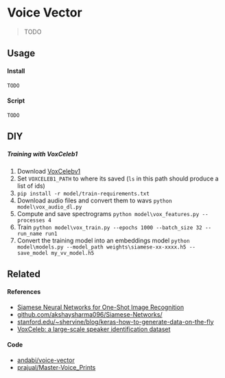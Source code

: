 # Voice Vector

> TODO

## Usage

#### Install

`TODO`

#### Script

`TODO`

## DIY

##### Training with VoxCeleb1

1. Download [VoxCelebv1](http://www.robots.ox.ac.uk/~vgg/data/voxceleb/vox1.html)
2. Set `VOXCELEB1_PATH` to where its saved (`ls` in this path should produce a list of ids)
3. `pip install -r model/train-requirements.txt`
4. Download audio files and convert them to wavs `python model\vox_audio_dl.py`
5. Compute and save spectrograms `python model\vox_features.py --processes 4`
6. Train `python model\vox_train.py --epochs 1000 --batch_size 32 --run_name run1`
7. Convert the training model into an embeddings model `python model\models.py --model_path weights\siamese-xx-xxxx.h5 --save_model my_vv_model.h5`

## Related

#### References
* [Siamese Neural Networks for One-Shot Image Recognition](https://www.cs.cmu.edu/~rsalakhu/papers/oneshot1.pdf)
* [github.com/akshaysharma096/Siamese-Networks/](https://github.com/akshaysharma096/Siamese-Networks/)
* [stanford.edu/~shervine/blog/keras-how-to-generate-data-on-the-fly](https://stanford.edu/~shervine/blog/keras-how-to-generate-data-on-the-fly)
* [VoxCeleb: a large-scale speaker identification dataset](https://arxiv.org/abs/1706.08612v1)

#### Code
* [andabi/voice-vector](https://github.com/andabi/voice-vector)
* [prajual/Master-Voice_Prints](https://github.com/prajual/Master-Voice_Prints)
